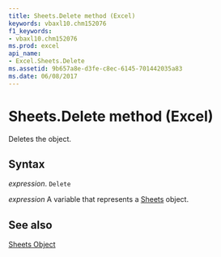 ```yaml
---
title: Sheets.Delete method (Excel)
keywords: vbaxl10.chm152076
f1_keywords:
- vbaxl10.chm152076
ms.prod: excel
api_name:
- Excel.Sheets.Delete
ms.assetid: 9b657a8e-d3fe-c8ec-6145-701442035a83
ms.date: 06/08/2017
---
```



# Sheets.Delete method (Excel)

Deletes the object.


## Syntax

_expression_. `Delete`

_expression_ A variable that represents a [Sheets](./Excel.Sheets.md) object.


## See also


[Sheets Object](Excel.Sheets.md)

